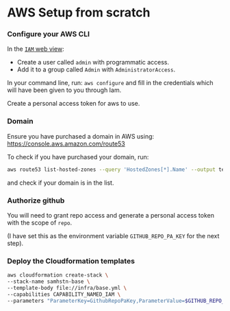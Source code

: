 # AWS Setup from scratch

### Configure your AWS CLI

In the [`IAM` web view](https://console.aws.amazon.com/iam):

+ Create a user called `admin` with programmatic access.
+ Add it to a group called `Admin` with `AdministratorAccess`.

In your command line, run: `aws configure` and fill in the credentials which will have been given to you through Iam.

Create a personal access token for aws to use.

### Domain

Ensure you have purchased a domain in AWS using: https://console.aws.amazon.com/route53

To check if you have purchased your domain, run:

```bash
aws route53 list-hosted-zones --query 'HostedZones[*].Name' --output text
```

and check if your domain is in the list.

### Authorize github

You will need to grant repo access and generate a personal access token with the scope of `repo`.

(I have set this as the environment variable `GITHUB_REPO_PA_KEY` for the next step).

### Deploy the Cloudformation templates

```bash
aws cloudformation create-stack \
--stack-name samhstn-base \
--template-body file://infra/base.yml \
--capabilities CAPABILITY_NAMED_IAM \
--parameters "ParameterKey=GithubRepoPaKey,ParameterValue=$GITHUB_REPO_PA_KEY"
```

